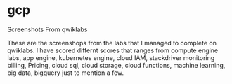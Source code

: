 # gcp
Screenshots From qwiklabs 

These are the screenshops from the labs that l managed to complete on qwiklabs. l have scored differnt scores that ranges from compute engine labs, app engine, kubernetes engine, cloud IAM, stackdriver monitoring
billing, Pricing, cloud sql, cloud storage, cloud functions, machine learning, big data, bigquery just to mention a few.

